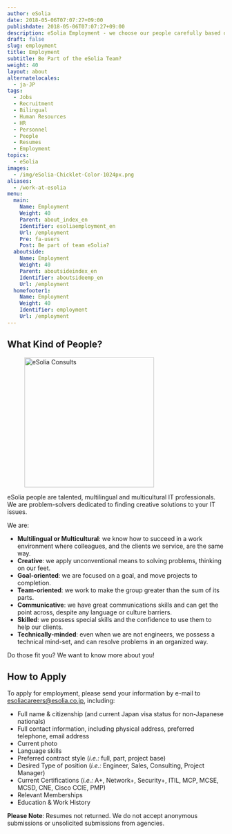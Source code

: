 ```yaml
---
author: eSolia
date: 2018-05-06T07:07:27+09:00
publishdate: 2018-05-06T07:07:27+09:00
description: eSolia Employment - we choose our people carefully based on their fit into the organization. Let's talk!
draft: false
slug: employment
title: Employment
subtitle: Be Part of the eSolia Team?
weight: 40
layout: about
alternatelocales:
  - ja-JP
tags:
  - Jobs
  - Recruitment
  - Bilingual
  - Human Resources
  - HR
  - Personnel
  - People
  - Resumes
  - Employment
topics:
  - eSolia
images:
  - /img/eSolia-Chicklet-Color-1024px.png
aliases:
  - /work-at-esolia
menu:
  main:
    Name: Employment
    Weight: 40
    Parent: about_index_en
    Identifier: esoliaemployment_en
    Url: /employment
    Pre: fa-users
    Post: Be part of team eSolia?
  aboutside:
    Name: Employment
    Weight: 40
    Parent: aboutsideindex_en
    Identifier: aboutsideemp_en
    Url: /employment
  homefooter1:
    Name: Employment
    Weight: 40
    Identifier: employment
    Url: /employment
---
```


## What Kind of People?

<figure class="">
<img class="is-pulled-right has-padding-r-m has-padding-l-m has-padding-b-l" width="300" data-caption="eSolia Consults" alt="eSolia Consults" src="/img/eSolia-Post-Slider-Management-02.png" >
</figure>

eSolia people are talented, multilingual and multicultural IT professionals. We are problem-solvers dedicated to finding creative solutions to your IT issues.

We are:

* **Multilingual or Multicultural**: we know how to succeed in a work environment where colleagues, and the clients we service, are the same way.
* **Creative**: we apply unconventional means to solving problems, thinking on our feet.
* **Goal-oriented**: we are focused on a goal, and move projects to completion.
* **Team-oriented**: we work to make the group greater than the sum of its parts.
* **Communicative**: we have great communications skills and can get the point across, despite any language or culture barriers.
* **Skilled**: we possess special skills and the confidence to use them to help our clients.
* **Technically-minded**: even when we are not engineers, we possess a technical mind-set, and can resolve problems in an organized way.

Do those fit you? We want to know more about you!

## How to Apply

To apply for employment, please send your information by e-mail to <esoliacareers@esolia.co.jp>, including:

* Full name & citizenship (and current Japan visa status for non-Japanese nationals)
* Full contact information, including physical address, preferred telephone, email address
* Current photo
* Language skills
* Preferred contract style (_i.e.:_ full, part, project base)
* Desired Type of position (_i.e.:_ Engineer, Sales, Consulting, Project Manager)
* Current Certifications (_i.e.:_ A+, Network+, Security+, ITIL, MCP, MCSE, MCSD, CNE, Cisco CCIE, PMP)
* Relevant Memberships
* Education & Work History

<span class="red-text text-darken-4"><strong>Please Note</strong></span>: Resumes not returned. We do not accept anonymous submissions or unsolicited submissions from agencies.
